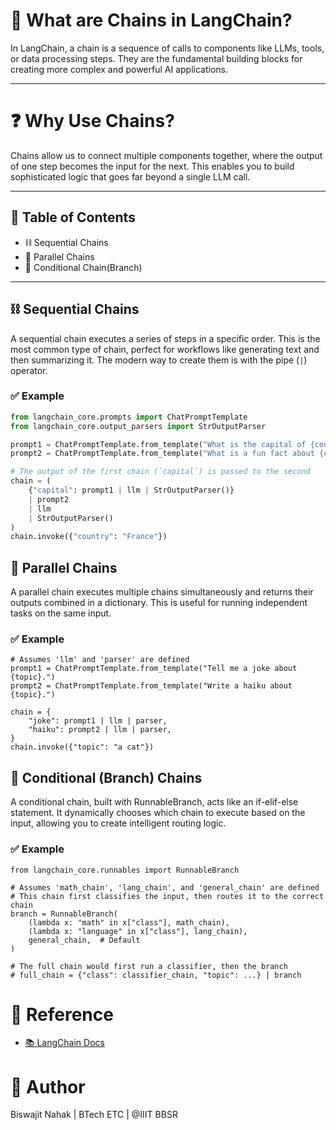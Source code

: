 # 📖 What are Chains in LangChain?

In LangChain, a chain is a sequence of calls to components like LLMs, tools, or data processing steps. They are the fundamental building blocks for creating more complex and powerful AI applications.

---

# ❓ Why Use Chains?

Chains allow us to connect multiple components together, where the output of one step becomes the input for the next. This enables you to build sophisticated logic that goes far beyond a single LLM call.

---

## 🧭 Table of Contents

- ⛓️ Sequential Chains
- 🧵 Parallel Chains
- 🔀 Conditional Chain(Branch)

---

## ⛓️ Sequential Chains

A sequential chain executes a series of steps in a specific order. This is the most common type of chain, perfect for workflows like generating text and then summarizing it. The modern way to create them is with the pipe (`|`) operator.

### ✅ Example

```python
from langchain_core.prompts import ChatPromptTemplate
from langchain_core.output_parsers import StrOutputParser

prompt1 = ChatPromptTemplate.from_template("What is the capital of {country}?")
prompt2 = ChatPromptTemplate.from_template("What is a fun fact about {capital}?")

# The output of the first chain (`capital`) is passed to the second
chain = (
    {"capital": prompt1 | llm | StrOutputParser()}
    | prompt2
    | llm
    | StrOutputParser()
)
chain.invoke({"country": "France"})
```

## 🧵 Parallel Chains

A parallel chain executes multiple chains simultaneously and returns their outputs combined in a dictionary. This is useful for running independent tasks on the same input.
### ✅ Example
```
# Assumes 'llm' and 'parser' are defined
prompt1 = ChatPromptTemplate.from_template("Tell me a joke about {topic}.")
prompt2 = ChatPromptTemplate.from_template("Write a haiku about {topic}.")

chain = {
    "joke": prompt1 | llm | parser,
    "haiku": prompt2 | llm | parser,
}
chain.invoke({"topic": "a cat"})
```
## 🔀 Conditional (Branch) Chains

A conditional chain, built with RunnableBranch, acts like an if-elif-else statement. It dynamically chooses which chain to execute based on the input, allowing you to create intelligent routing logic.
### ✅ Example
```
from langchain_core.runnables import RunnableBranch

# Assumes 'math_chain', 'lang_chain', and 'general_chain' are defined
# This chain first classifies the input, then routes it to the correct chain
branch = RunnableBranch(
    (lambda x: "math" in x["class"], math_chain),
    (lambda x: "language" in x["class"], lang_chain),
    general_chain,  # Default
)

# The full chain would first run a classifier, then the branch
# full_chain = {"class": classifier_chain, "topic": ...} | branch
```
# 📘 Reference

- [📚 LangChain Docs](https://docs.langchain.com/)

# 🙋 Author

Biswajit Nahak | BTech ETC | @IIIT BBSR
